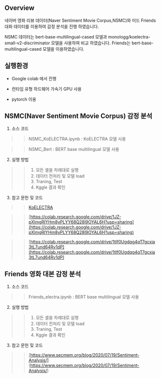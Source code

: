 ## Overview

네이버 영화 리뷰 데이터(Naver Sentiment Movie Corpus,NSMC)와 미드 Friends 대화 데이터를 이용하여 감정 분석을 진행 하였습니다.

NSMC 데이터는 bert-base-multilingual-cased 모델과 monologg/koelectra-small-v2-discriminator 모델을 사용하여 비교 하였습니다.
Friends는 bert-base-multilingual-cased 모델을 이용하였습니다.

## 실행환경

* Google colab 에서 진행

* 런타임 유형 하드웨어 가속기 GPU 사용

* pytorch 이용

## NSMC(Naver Sentiment Movie Corpus) 감정 분석 

1. 소스 코드

>> NSMC_KoELECTRA.ipynb : KoELECTRA 모델 사용

>> NSMC_Bert : BERT base multilingual 모델 사용

2. 실행 방법
>> 1) 모든 셀을 차례대로 실행
>> 2) 데이터 전처리 및 모델 load
>> 3) Traning, Test 
>> 4) Kggle 결과 확인
  
3. 참고 문헌 및 코드

>> [KoELECTRA](https://github.com/monologg/KoELECTRA)

>> [https://colab.research.google.com/drive/1JZ-pXlmgRIYHm8yPLYY68Q28l9OYAL6H?usp=sharing](https://colab.research.google.com/drive/1JZ-pXlmgRIYHm8yPLYY68Q28l9OYAL6H?usp=sharing)

>> [https://colab.research.google.com/drive/1tIf0Ugdqg4qT7gcxia3tL7und64Rv1dP](https://colab.research.google.com/drive/1tIf0Ugdqg4qT7gcxia3tL7und64Rv1dP)



## Friends 영화 대본 감정 분석

1. 소스 코드

>> Friends_electra.ipynb :  BERT base multilingual 모델 사용

2. 실행 방법
>> 1) 모든 셀을 차례대로 실행
>> 2) 데이터 전처리 및 모델 load
>> 3) Traning, Test 
>> 4) Kggle 결과 확인
  
3. 참고 문헌 및 코드

>> [https://www.secmem.org/blog/2020/07/19/Sentiment-Analysis/] (https://www.secmem.org/blog/2020/07/19/Sentiment-Analysis/)
